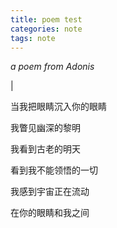 ```yaml
---
title: poem test
categories: note
tags: note
---
```

*a poem from Adonis*

|

当我把眼睛沉入你的眼睛

我瞥见幽深的黎明

我看到古老的明天

看到我不能领悟的一切

我感到宇宙正在流动

在你的眼睛和我之间
